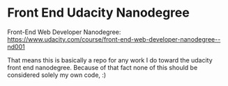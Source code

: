 # Front End Udacity Nanodegree
Front-End Web Developer Nanodegree: https://www.udacity.com/course/front-end-web-developer-nanodegree--nd001

That means this is basically a repo for any work I do toward the udacity front end nanodegree.  Because of that fact none of this should be considered solely my own code, :)
